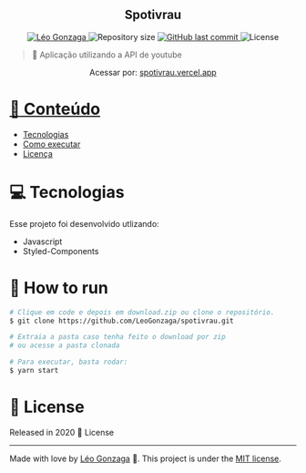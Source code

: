 

<div align="center">
<h2>Spotivrau</h2>
</div>   
<p align="center">	
   <a href="https://www.linkedin.com/in/leogonzaga/">
      <img alt="Léo Gonzaga" src="https://img.shields.io/badge/-Leo Gonzaga-FB250?style=flat&logo=Linkedin&logoColor=white" />
   </a>
  <img alt="Repository size" src="https://img.shields.io/github/repo-size/LeoGonzaga/spotivrau?color=FB250">

  <a href="https://github.com/leoGonzaga/spotivrau/commits/main">
    <img alt="GitHub last commit" src="https://img.shields.io/github/last-commit/leoGonzaga/spotivrau?color=FB250">
  </a> 
  <img alt="License" src="https://img.shields.io/badge/license-MIT-FB250">

</p>

> :rocket: Aplicação utilizando a API de youtube


<div align="center">
   <p>Acessar por:  <a href="https://spotivrau.vercel.app">spotivrau.vercel.app</p>  
</div> 

# :pushpin: Conteúdo

* [Tecnologias](#computer-Tecnologias)
* [Como executar](#construction_worker-how-to-run)
* [Licença](#closed_book-license)
  
# :computer: Tecnologias
Esse projeto foi desenvolvido utlizando:

* Javascript
* Styled-Components

# :construction_worker: How to run
```bash
# Clique em code e depois em download.zip ou clone o repositório.
$ git clone https://github.com/LeoGonzaga/spotivrau.git

# Extraia a pasta caso tenha feito o download por zip
# ou acesse a pasta clonada

# Para executar, basta rodar:
$ yarn start

```

# :closed_book: License

Released in 2020 :closed_book: License

---

Made with love by [Léo Gonzaga](https://github.com/LeoGonzaga) 🚀.
This project is under the [MIT license](./LICENSE).
